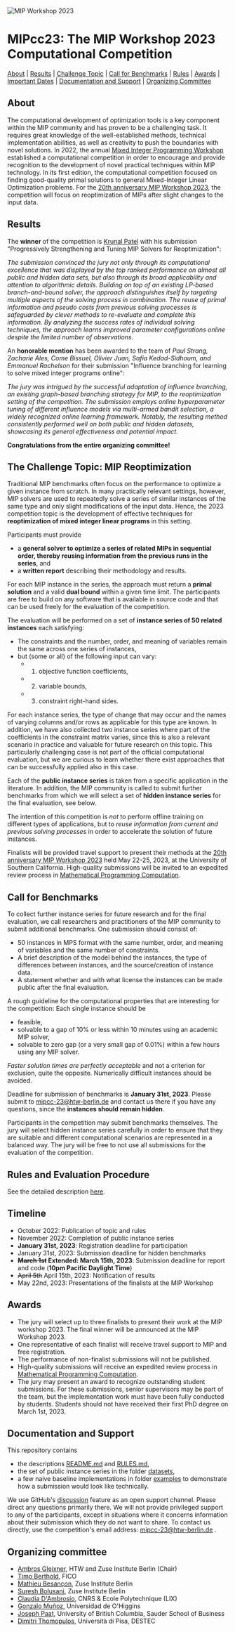 ![MIP Workshop 2023](mip-2023-logo.png "MIP Workshop 2023")
# MIPcc23: The MIP Workshop 2023 Computational Competition

[About](#about) | [Results](#results) | [Challenge Topic](#challenge) | [Call for Benchmarks](#benchmarks) | [Rules](#rules) | [Awards](#awards) | [Important Dates](#timeline) | [Documentation and Support](#doc) | [Organizing Committee](#committee)

## <a id="about"></a>About

The computational development of optimization tools is a key component within the MIP community and has proven to be a challenging task. It requires great knowledge of the well-established methods, technical implementation abilities, as well as creativity to push the boundaries with novel solutions. 
In 2022, the annual [Mixed Integer Programming Workshop](https://www.mixedinteger.org/) established a computational competition in order to encourage and provide recognition to the development of novel practical techniques within MIP technology.
In its first edition, the computational competition focused on finding good-quality primal solutions to general Mixed-Integer Linear Optimization problems.
For the [20th anniversary MIP Workshop 2023](https://www.mixedinteger.org/2023/), the competition will focus on reoptimization of MIPs after slight changes to the input data.


## <a id="results"></a>Results

The **winner** of the competition is [Krunal Patel](https://www.krooonal.com/) with his submission "Progressively Strengthening and Tuning MIP Solvers for
Reoptimization":

*The submission convinced the jury not only through its computational excellence that was displayed by the top ranked performance on almost all public and hidden data sets, but also through its broad applicability and attention to algorithmic details. Building on top of an existing LP-based branch-and-bound solver, the approach distinguishes itself by targeting multiple aspects of the solving process in combination. The reuse of primal information and pseudo costs from previous solving processes is safeguarded by clever methods to re-evaluate and complete this information. By analyzing the success rates of individual solving techniques, the approach learns improved parameter configurations online despite the limited number of observations.*

An **honorable mention** has been awarded to the team of *Paul Strang, Zacharie Ales, Come Bissuel, Olivier Juan, Safia Kedad-Sidhoum, and Emmanuel Rachelson* for their submission "Influence branching for learning to solve mixed integer programs online":

*The jury was intrigued by the successful adaptation of influence branching, an existing graph-based branching strategy for MIP, to the reoptimization setting of the competition. The submission employs online hyperparameter tuning of different influence models via multi-armed bandit selection, a widely recognized online learning framework. Notably, the resulting method consistently performed well on both public and hidden datasets, showcasing its general effectiveness and potential impact.*

**Congratulations from the entire organizing committee!**

## <a id="challenge"></a>The Challenge Topic: MIP Reoptimization

Traditional MIP benchmarks often focus on the performance to optimize a given instance from scratch.
In many practically relevant settings, however, MIP solvers are used to repeatedly solve a series of similar instances of the same type and only slight modifications of the input data.
Hence, the 2023 competition topic is the development of effective techniques for **reoptimization of mixed integer linear programs** in this setting.

Participants must provide
- a **general solver to optimize a series of related MIPs in sequential order, thereby reusing information from the previous runs in the series**, and
- a **written report** describing their methodology and results.

For each MIP instance in the series, the approach must return a **primal solution** and a valid **dual bound** within a given time limit.
The participants are free to build on any software that is available in source code and that can be used freely for the evaluation of the competition.

The evaluation will be performed on a set of **instance series of 50 related instances** each satisfying:
- The constraints and the number, order, and meaning of variables remain the same across one series of instances,
- but (some or all) of the following input can vary:
  - 1. objective function coefficients,
  - 2. variable bounds,
  - 3. constraint right-hand sides.

For each instance series, the type of change that may occur and the names of varying columns and/or rows as applicable for this type are known. In addition, we have also collected two instance series where part of the coefficients in the constraint matrix varies, since this is also a relevant scenario in practice and valuable for future research on this topic.  This particularly challenging case is not part of the official computational evaluation, but we are curious to learn whether there exist approaches that can be successfully applied also in this case.

Each of the **public instance series** is taken from a specific application in the literature.
In addition, the MIP community is called to submit further benchmarks from which we will select a set of **hidden instance series** for the final evaluation, see below.

The intention of this competition is *not* to perform offline training on different types of applications, but to *reuse information from current and previous solving processes* in order to accelerate the solution of future instances.

Finalists will be provided travel support to present their methods at the [20th anniversary MIP Workshop 2023](https://www.mixedinteger.org/2023/) held May 22-25, 2023, at the University of Southern California.
High-quality submissions will be invited to an expedited review process in [Mathematical Programming Computation](https://www.springer.com/journal/12532).


## <a id="benchmarks"></a>Call for Benchmarks

To collect further instance series for future research and for the final evaluation, we call researchers and practitioners of the MIP community to submit additional benchmarks.
One submission should consist of:
- 50 instances in MPS format with the same number, order, and meaning of variables and the same number of constraints.
- A brief description of the model behind the instances, the type of differences between instances, and the source/creation of instance data.
- A statement whether and with what license the instances can be made public after the final evaluation.

A rough guideline for the computational properties that are interesting for the competition: Each single instance should be
- feasible,
- solvable to a gap of 10% or less within 10 minutes using an academic MIP solver,
- solvable to zero gap (or a very small gap of 0.01%) within a few hours using any MIP solver.

*Faster solution times are perfectly acceptable* and not a criterion for exclusion, quite the opposite.
Numerically difficult instances should be avoided.

Deadline for submission of benchmarks is **January 31st, 2023**.  Please submit to mipcc-23@htw-berlin.de and contact us there if you have any questions, since the **instances should remain hidden**.

Participants in the competition may submit benchmarks themselves.  The jury will select hidden instance series carefully in order to ensure that they are suitable and different computational scenarios are represented in a balanced way.  The jury will be free to not use all submissions for the evaluation of the competition.


## <a id="rules"></a>Rules and Evaluation Procedure

See the detailed description [here](RULES.md).


## <a id="timeline"></a>Timeline

- October 2022: Publication of topic and rules
- November 2022: Completion of public instance series
- **January 31st, 2023**: Registration deadline for participation
- January 31st, 2023: Submission deadline for hidden benchmarks
- **~~March 1st~~ Extended: March 15th, 2023**: Submission deadline for report and code (**10pm Pacific Daylight Time**)
- ~~April 5th~~ April 15th, 2023: Notification of results
- May 22nd, 2023: Presentations of the finalists at the MIP Workshop


## <a id="awards"></a>Awards

- The jury will select up to three finalists to present their work at the MIP workshop 2023.  The final winner will be announced at the MIP Workshop 2023.
- One representative of each finalist will receive travel support to MIP and free registration.
- The performance of non-finalist submissions will not be published.
- High-quality submissions will receive an expedited review process in [Mathematical Programming Computation](https://www.springer.com/journal/12532).
- The jury may present an award to recognize outstanding student submissions. For these submissions, senior supervisors may be part of the team, but the implementation work must have been fully conducted by students.  Students should not have received their first PhD degree on March 1st, 2023.


## <a id="doc"></a>Documentation and Support

This repository contains

- the descriptions [README.md](README.md) and [RULES.md](RULES.md),
- the set of public instance series in the folder [datasets](datasets),
- a few naive baseline implementations in folder [examples](examples) to demonstrate how a submission would look like technically.

We use GitHub's [discussion](https://github.com/ambros-gleixner/MIPcc23/discussions) feature as an open support channel.
Please direct any questions primarily there.
We will not provide privileged support to any of the participants, except in situations where it concerns information about their submission which they do not want to share.
To contact us directly, use the competition's email address: mipcc-23@htw-berlin.de .


## <a id="committee"></a>Organizing committee

- [Ambros Gleixner](https://www.zib.de/gleixner/), HTW and Zuse Institute Berlin (Chair)
- [Timo Berthold](https://www.zib.de/berthold/), FICO
- [Mathieu Besançon](https://matbesancon.xyz/), Zuse Institute Berlin
- [Suresh Bolusani](https://coral.ise.lehigh.edu/bsuresh/), Zuse Institute Berlin
- [Claudia D'Ambrosio](https://www.lix.polytechnique.fr/~dambrosio/), CNRS & Ecole Polytechnique (LIX)
- [Gonzalo Muñoz](https://www.gonzalomunoz.org/), Universidad de O'Higgins
- [Joseph Paat](https://sites.google.com/site/josephspaat/), University of British Columbia, Sauder School of Business
- [Dimitri Thomopulos](https://people.unipi.it/dimitri_thomopulos/), Università di Pisa, DESTEC 
